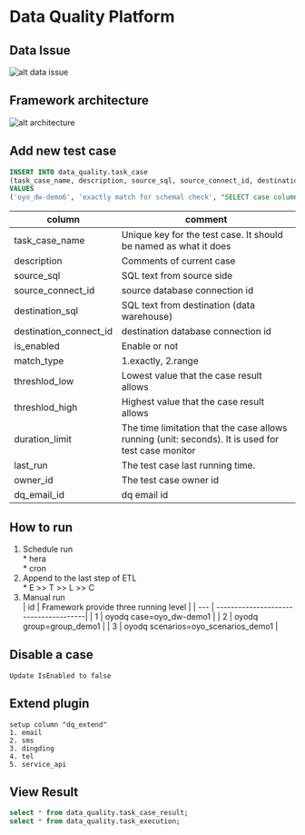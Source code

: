 # Data Quality Platform

## Data Issue
![alt data issue](https://images.cnblogs.com/cnblogs_com/chengruhui/1595405/o_Data_Issue.png)

## Framework architecture
![alt architecture](https://images.cnblogs.com/cnblogs_com/chengruhui/1595405/o_data_quality_platform.png)

## Add new test case
````sql
INSERT INTO data_quality.task_case
(task_case_name, description, source_sql, source_connect_id, destination_sql, destination_connect_id, is_enabled, match_type, threshlod_low, threshlod_high, duration_limit, last_run,owner_id,dq_email_id)
VALUES
('oyo_dw-demo6', 'exactly match for schemal check', "SELECT case column_name when 'user_id' then 'id' when 'user_name' then 'foo' when 'addr' then 'bar' else column_name end as 'field' FROM information_schema.columns WHERE table_name = 'source_user' AND table_schema = 'oyo_source'", 2, 'SHOW COLUMNS FROM oyo_dw.demo1', 1, 1, 1, 0, 0, 10, NULL,1,1);
````
| column | comment |
| ------ | ------- |
| task_case_name | Unique key for the test case. It should be named as what it does|
| description | Comments of current case |
| source_sql | SQL text from source side |
| source_connect_id | source database connection id |
| destination_sql | SQL text from destination (data warehouse) |
| destination_connect_id | destination database connection id  |
| is_enabled | Enable or not |
| match_type | 1.exactly, 2.range |
| threshlod_low | Lowest value that the case result allows |
| threshlod_high | Highest value that the case result allows |
| duration_limit | The time limitation that the case allows running (unit: seconds). It is used for test case monitor |
| last_run | The test case last running time. |
| owner_id | The test case owner id |
| dq_email_id | dq email id |

## How to run
   1. Schedule run   
     * hera   
     * cron   
   2. Append to the last step of ETL   
     * E >> T >> L >> C
   3. Manual run   
       | id | Framework provide three running level |
       | --- | --------------------------------------|
       | 1 | oyodq case=oyo_dw-demo1 |
       | 2 | oyodq group=group_demo1 |
       | 3 | oyodq scenarios=oyo_scenarios_demo1 |
## Disable a case   
    Update IsEnabled to false
## Extend plugin    
    setup column "dq_extend"   
    1. email
    2. sms
    3. dingding
    4. tel
    5. service_api

## View Result    
```` sql
select * from data_quality.task_case_result;
select * from data_quality.task_execution;
````